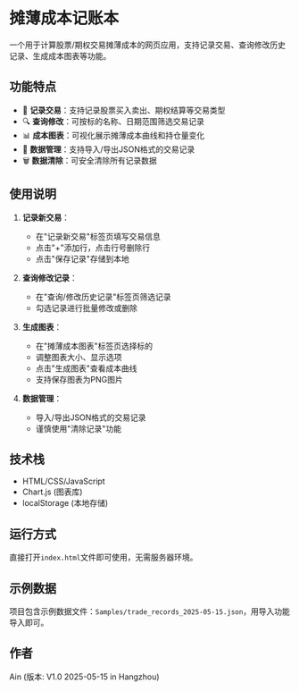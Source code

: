 # 摊薄成本记账本

一个用于计算股票/期权交易摊薄成本的网页应用，支持记录交易、查询修改历史记录、生成成本图表等功能。

## 功能特点

- 📝 **记录交易**：支持记录股票买入卖出、期权结算等交易类型
- 🔍 **查询修改**：可按标的名称、日期范围筛选交易记录
- 📊 **成本图表**：可视化展示摊薄成本曲线和持仓量变化
- 📁 **数据管理**：支持导入/导出JSON格式的交易记录
- 🗑️ **数据清除**：可安全清除所有记录数据

## 使用说明

1. **记录新交易**：
   - 在"记录新交易"标签页填写交易信息
   - 点击"+"添加行，点击行号删除行
   - 点击"保存记录"存储到本地

2. **查询修改记录**：
   - 在"查询/修改历史记录"标签页筛选记录
   - 勾选记录进行批量修改或删除

3. **生成图表**：
   - 在"摊薄成本图表"标签页选择标的
   - 调整图表大小、显示选项
   - 点击"生成图表"查看成本曲线
   - 支持保存图表为PNG图片

4. **数据管理**：
   - 导入/导出JSON格式的交易记录
   - 谨慎使用"清除记录"功能

## 技术栈

- HTML/CSS/JavaScript
- Chart.js (图表库)
- localStorage (本地存储)

## 运行方式

直接打开`index.html`文件即可使用，无需服务器环境。

## 示例数据

项目包含示例数据文件：`Samples/trade_records_2025-05-15.json`，用导入功能导入即可。

## 作者

Ain (版本: V1.0 2025-05-15 in Hangzhou)
